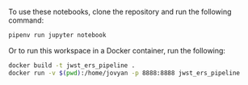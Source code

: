 To use these notebooks, clone the repository and run the following command: 

```bash
pipenv run jupyter notebook
```

Or to run this workspace in a Docker container, run the following:

```bash
docker build -t jwst_ers_pipeline .
docker run -v $(pwd):/home/jovyan -p 8888:8888 jwst_ers_pipeline
```
